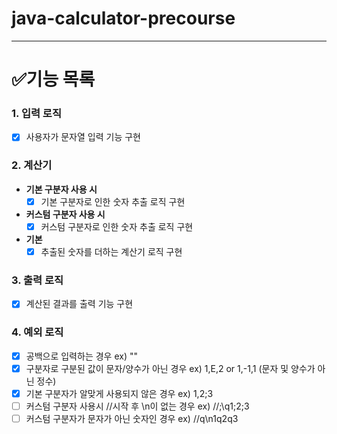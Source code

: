 # java-calculator-precourse

---

# ✅기능 목록

### 1. 입력 로직

- [x] 사용자가 문자열 입력 기능 구현

### 2. 계산기

- **기본 구분자 사용 시**
    - [x] 기본 구분자로 인한 숫자 추출 로직 구현
- **커스텀 구분자 사용 시**
    - [x] 커스텀 구분자로 인한 숫자 추출 로직 구현
- **기본**
    - [x] 추출된 숫자를 더하는 계산기 로직 구현

### 3. 출력 로직

- [x] 계산된 결과를 출력 기능 구현

### 4. 예외 로직
- [x] 공백으로 입력하는 경우 
     ex) ""
- [x] 구분자로 구분된 값이 문자/양수가 아닌 경우 
     ex) 1,E,2 or 1,-1,1 (문자 및 양수가 아닌 정수)
- [x] 기본 구분자가 알맞게 사용되지 않은 경우
     ex) 1,2;3
- [ ] 커스텀 구분자 사용시 //시작 후 \n이 없는 경우
     ex) //;\q1;2;3
- [ ] 커스텀 구분자가 문자가 아닌 숫자인 경우
     ex) //q\n1q2q3
